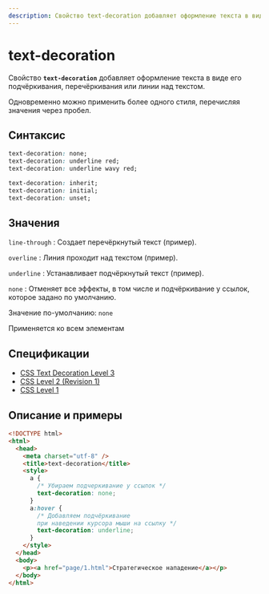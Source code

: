 ```yaml
---
description: Свойство text-decoration добавляет оформление текста в виде его подчёркивания, перечёркивания или линии над текстом
---
```


# text-decoration

Свойство **`text-decoration`** добавляет оформление текста в виде его подчёркивания, перечёркивания или линии над текстом.

Одновременно можно применить более одного стиля, перечисляя значения через пробел.

## Синтаксис

```css
text-decoration: none;
text-decoration: underline red;
text-decoration: underline wavy red;

text-decoration: inherit;
text-decoration: initial;
text-decoration: unset;
```

## Значения

`line-through`
: Создает перечёркнутый текст (пример).

`overline`
: Линия проходит над текстом (пример).

`underline`
: Устанавливает подчёркнутый текст (пример).

`none`
: Отменяет все эффекты, в том числе и подчёркивание у ссылок, которое задано по умолчанию.

Значение по-умолчанию: `none`

Применяется ко всем элементам

## Спецификации

- [CSS Text Decoration Level 3](http://dev.w3.org/csswg/css-text-decor-3/#text-decoration-property)
- [CSS Level 2 (Revision 1)](http://www.w3.org/TR/CSS2/text.html#lining-striking-props)
- [CSS Level 1](http://www.w3.org/TR/CSS1/#text-decoration)

## Описание и примеры

```html
<!DOCTYPE html>
<html>
  <head>
    <meta charset="utf-8" />
    <title>text-decoration</title>
    <style>
      a {
        /* Убираем подчеркивание у ссылок */
        text-decoration: none;
      }
      a:hover {
        /* Добавляем подчёркивание 
		при наведении курсора мыши на ссылку */
        text-decoration: underline;
      }
    </style>
  </head>
  <body>
    <p><a href="page/1.html">Стратегическое нападение</a></p>
  </body>
</html>
```
